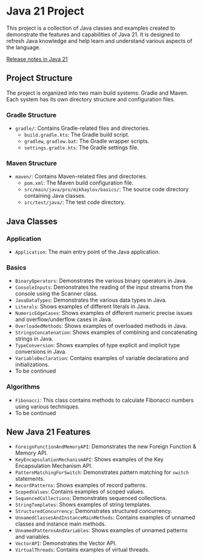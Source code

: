 # Java 21 Project

This project is a collection of Java classes and examples created to demonstrate the features and capabilities of Java 21. It is designed to refresh Java knowledge and help learn and understand various aspects of the language.

[Release notes in Java 21](https://www.oracle.com/java/technologies/javase/21-relnote-issues.html)

## Project Structure

The project is organized into two main build systems: Gradle and Maven. Each system has its own directory structure and configuration files.

### Gradle Structure

- `gradle/`: Contains Gradle-related files and directories.
  - `build.gradle.kts`: The Gradle build script.
  - `gradlew`, `gradlew.bat`: The Gradle wrapper scripts.
  - `settings.gradle.kts`: The Gradle settings file.

### Maven Structure

- `maven/`: Contains Maven-related files and directories.
  - `pom.xml`: The Maven build configuration file.
  - `src/main/java/pro/mikhaylov/basics/`: The source code directory containing Java classes.
  - `src/test/java/`: The test code directory.

## Java Classes

### Application

- `Application`: The main entry point of the Java application.

### Basics

- `BinaryOperators`: Demonstrates the various binary operators in Java.
- `ConsoleInputs`: Demonstrates the reading of the input streams from the console using the Scanner class.
- `JavaDataTypes`: Demonstrates the various data types in Java.
- `Literals`: Shows examples of different literals in Java.
- `NumericEdgeCases`: Shows examples of different numeric precise issues and overflow/underflow cases in Java.
- `OverloadedMethods`: Shows examples of overloaded methods in Java.
- `StringsConcatenation`: Shows examples of combining and concatenating strings in Java.
- `TypeConversion`: Shows examples of type explicit and implicit type conversions in Java.
- `VariableDeclaration`: Contains examples of variable declarations and initializations.
- To be continued

### Algorithms

- `Fibonacci`: This class contains methods to calculate Fibonacci numbers using various techniques.
-  To be continued

## New Java 21 Features

- `ForeignFunctionAndMemoryAPI`: Demonstrates the new Foreign Function & Memory API.
- `KeyEncapsulationMechanismAPI`: Shows examples of the Key Encapsulation Mechanism API.
- `PatternMatchingForSwitch`: Demonstrates pattern matching for `switch` statements.
- `RecordPatterns`: Shows examples of record patterns.
- `ScopedValues`: Contains examples of scoped values.
- `SequencedCollections`: Demonstrates sequenced collections.
- `StringTemplates`: Shows examples of string templates.
- `StructuredConcurrency`: Demonstrates structured concurrency.
- `UnnamedClassesAndInstanceMainMethods`: Contains examples of unnamed classes and instance main methods.
- `UnnamedPatternsAndVariables`: Shows examples of unnamed patterns and variables.
- `VectorAPI`: Demonstrates the Vector API.
- `VirtualThreads`: Contains examples of virtual threads.
